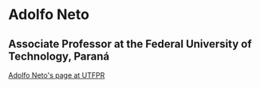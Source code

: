 # Adolfo Neto

## Associate Professor at the Federal University of Technology, Paraná

[Adolfo Neto's page at UTFPR](http://www2.dainf.ct.utfpr.edu.br/Members/adolfo)
